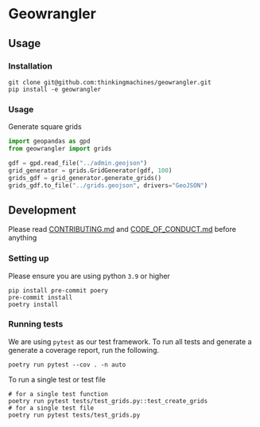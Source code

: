 # Geowrangler

## Usage

### Installation

```
git clone git@github.com:thinkingmachines/geowrangler.git
pip install -e geowrangler
```

### Usage

Generate square grids

```python
import geopandas as gpd
from geowrangler import grids

gdf = gpd.read_file("../admin.geojson")
grid_generator = grids.GridGenerator(gdf, 100)
grids_gdf = grid_generator.generate_grids()
grids_gdf.to_file("../grids.geojson", drivers="GeoJSON")
```

## Development

Please read [CONTRIBUTING.md](/CONTRIBUTING.md) and [CODE_OF_CONDUCT.md](/CODE_OF_CONDUCT.md) before anything

### Setting up

Please ensure you are using python `3.9` or higher

```
pip install pre-commit poery
pre-commit install
poetry install
```

### Running tests

We are using `pytest` as our test framework. To run all tests and generate a generate a coverage report, run the following.

```
poetry run pytest --cov . -n auto
```

To run a single test or test file

```
# for a single test function
poetry run pytest tests/test_grids.py::test_create_grids
# for a single test file
poetry run pytest tests/test_grids.py
```
